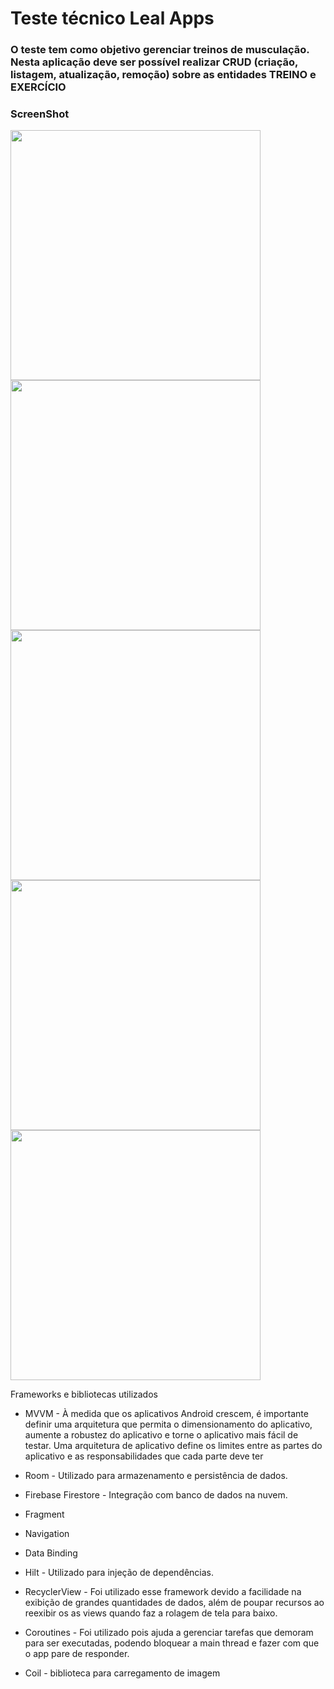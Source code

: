 <h1>Teste técnico Leal Apps</h1>

<h3> O teste tem como objetivo gerenciar treinos de musculação. Nesta aplicação deve ser possível realizar CRUD (criação, listagem, atualização, remoção) sobre as entidades TREINO e EXERCÍCIO</h3>

<h3>ScreenShot</h3>

<img src="https://i.imgur.com/YPQ0BQS.png" height="400"> <img src="https://i.imgur.com/g6B27lL.png" height="400"> <img src="https://i.imgur.com/W59L5YJ.png" height="400"> <img src="https://i.imgur.com/RHW8sRS.png" height="400"> <img src="https://i.imgur.com/TN26N6o.png" height="400">

<p>Frameworks e bibliotecas utilizados

- MVVM - À medida que os aplicativos Android crescem, é importante definir uma arquitetura que permita o dimensionamento do aplicativo, aumente a robustez do aplicativo e torne o aplicativo mais fácil de testar. Uma arquitetura de aplicativo define os limites entre as partes do aplicativo e as responsabilidades que cada parte deve ter

- Room - Utilizado para armazenamento e persistência de dados.

- Firebase Firestore - Integração com banco de dados na nuvem.

- Fragment

- Navigation

- Data Binding

- Hilt - Utilizado para injeção de dependências.
    
- RecyclerView - Foi utilizado esse framework devido a facilidade na exibição de grandes quantidades de dados, além de poupar recursos ao reexibir os as views quando faz a rolagem de tela para baixo.

- Coroutines - Foi utilizado pois ajuda a gerenciar tarefas que demoram para ser executadas, podendo bloquear a main thread e fazer com que o app pare de responder.

- Coil - biblioteca para carregamento de imagem

</p>
